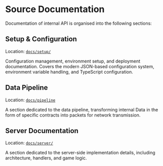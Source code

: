 # Source Documentation

Documentation of internal API is organised into the following sections:

## Setup & Configuration
Location: [`docs/setup/`](/docs/setup/README.md)

Configuration management, environment setup, and deployment documentation.
Covers the modern JSON-based configuration system, environment variable handling, and TypeScript configuration.

## Data Pipeline
Location: [`docs/pipeline`](/docs/pipeline/README.md)

A section dedicated to the data pipeline, 
transforming internal Data in the form of specific contracts into packets for network transmission.

## Server Documentation
Location: [`docs/server/`](/docs/server/README.md)

A section dedicated to the server-side implementation details, including architecture, handlers, and game logic.